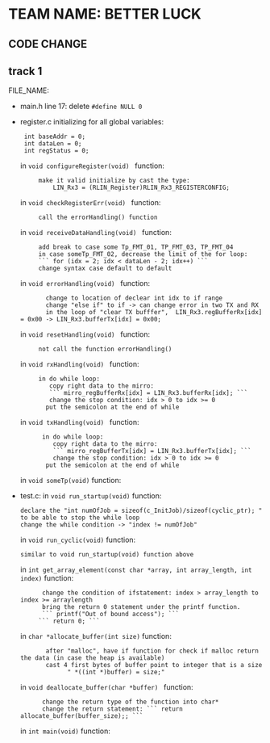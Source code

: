 # TEAM NAME: BETTER LUCK

## CODE CHANGE
## track 1
FILE_NAME:
 - main.h
    line 17: delete ```#define NULL 0   ```
 - register.c
    initializing for all global variables: 

        int baseAddr = 0; 
        int dataLen = 0; 
        int regStatus = 0;

    in ```void configureRegister(void) ``` function:

            make it valid initialize by cast the type:
                LIN_Rx3 = (RLIN_Register)RLIN_Rx3_REGISTERCONFIG;

     in ```void checkRegisterErr(void) ``` function:

            call the errorHandling() function
     
     in ```void receiveDataHandling(void) ``` function:

            add break to case some Tp_FMT_01, TP_FMT_03, TP_FMT_04
            in case someTp_FMT_02, decrease the limit of the for loop:
            ``` for (idx = 2; idx < dataLen - 2; idx++) ```
            change syntax case default to default
     
     in ```void errorHandling(void) ``` function:

              change to location of declear int idx to if range
              change "else if" to if -> can change error in two TX and RX
              in the loop of "clear TX bufffer",  LIN_Rx3.regBufferRx[idx] = 0x00 -> LIN_Rx3.bufferTx[idx] = 0x00;

            
     in ```void resetHandling(void) ``` function:
            
            not call the function errorHandling()
    
     in ```void rxHandling(void) ``` function:
            
            in do while loop:
               copy right data to the mirro:
               ``` mirro_regBufferRx[idx] = LIN_Rx3.bufferRx[idx]; ```
               change the stop condition: idx > 0 to idx >= 0
              put the semicolon at the end of while
     
      in ```void txHandling(void) ``` function:

             in do while loop:
                copy right data to the mirro:
                ``` mirro_regBufferTx[idx] = LIN_Rx3.bufferTx[idx]; ```
                change the stop condition: idx > 0 to idx >= 0
              put the semicolon at the end of while       
      in ``` void someTp(void) ``` function:
 - test.c:
      in ``` void run_startup(void) ``` function:

       declare the "int numOfJob = sizeof(c_InitJob)/sizeof(cyclic_ptr); " to be able to stop the while loop 
       change the while condition -> "index != numOfJob"
      in ``` void run_cyclic(void) ``` function:
       
       similar to void run_startup(void) function above
      in ``` int get_array_element(const char *array, int array_length, int index) ``` function:
      
             change the condition of ifstatement: index > array_length to index >= arraylength
             bring the return 0 statement under the printf function.
             ``` printf("Out of bound access"); ```
	    	``` return 0; ```
      in ``` char *allocate_buffer(int size) ``` function:
       
              after "malloc", have if function for check if malloc return the data (in case the heap is available)
              cast 4 first bytes of buffer point to integer that is a size
                    " *((int *)buffer) = size;"
              
      in ``` void deallocate_buffer(char *buffer)  ``` function:  
      
             change the return type of the function into char*
             change the return statement: ``` return allocate_buffer(buffer_size);; ```
	     
      in ``` int main(void) ``` function:
             
            
